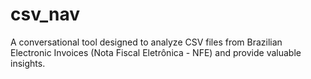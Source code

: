 # csv_nav
A conversational tool designed to analyze CSV files from Brazilian Electronic Invoices (Nota Fiscal Eletrônica - NFE) and provide valuable insights.
